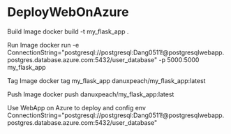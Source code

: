 # DeployWebOnAzure
Build Image
docker build -t my_flask_app .  

Run Image
docker run -e ConnectionString="postgresql://postgresql:Dang0511!@postgresqlwebapp.postgres.database.azure.com:5432/user_database" -p 5000:5000 my_flask_app

Tag Image
docker tag my_flask_app danuxpeach/my_flask_app:latest 

Push Image
docker push  danuxpeach/my_flask_app:latest 

Use WebApp on Azure to deploy and config env 
ConnectionString="postgresql://postgresql:Dang0511!@postgresqlwebapp.postgres.database.azure.com:5432/user_database"
